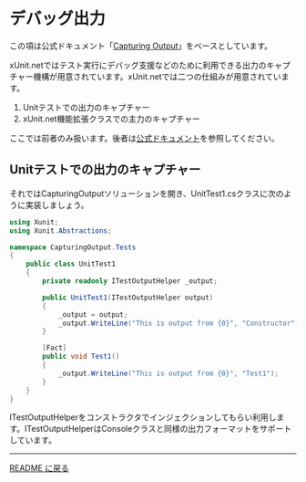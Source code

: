 # デバッグ出力

この項は公式ドキュメント「[Capturing Output](https://xunit.net/docs/capturing-output)」をベースとしています。

xUnit.netではテスト実行にデバッグ支援などのために利用できる出力のキャプチャー機構が用意されています。xUnit.netでは二つの仕組みが用意されています。

1. Unitテストでの出力のキャプチャー
2. xUnit.net機能拡張クラスでの主力のキャプチャー

ここでは前者のみ扱います。後者は[公式ドキュメント](https://xunit.net/docs/capturing-output)を参照してください。

## Unitテストでの出力のキャプチャー

それではCapturingOutputソリューションを開き、UnitTest1.csクラスに次のように実装しましょう。

```cs
using Xunit;
using Xunit.Abstractions;

namespace CapturingOutput.Tests
{
    public class UnitTest1
    {
        private readonly ITestOutputHelper _output;

        public UnitTest1(ITestOutputHelper output)
        {
            _output = output;
            _output.WriteLine("This is output from {0}", "Constructor");
        }

        [Fact]
        public void Test1()
        {
            _output.WriteLine("This is output from {0}", "Test1");
        }
    }
}
```

ITestOutputHelperをコンストラクタでインジェクションしてもらい利用します。ITestOutputHelperはConsoleクラスと同様の出力フォーマットをサポートしています。

---

[README に戻る](../README.md)